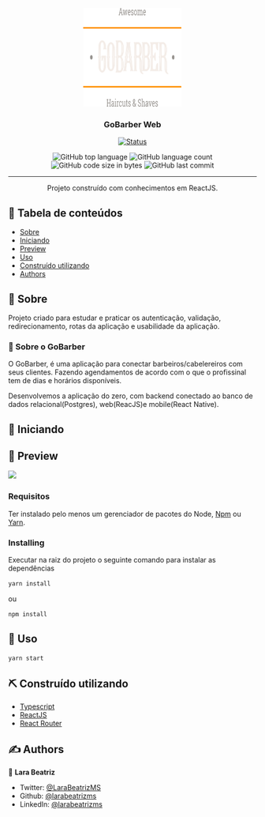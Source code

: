 <p align="center">
  <a href="" rel="noopener">
 <img width=200px height=200px src="./src/assets/logo.svg" alt="GoBarber"></a>
</p>

<h3 align="center">GoBarber Web</h3>

<div align="center">

[![Status](https://img.shields.io/badge/status-active-success.svg)]()

  <img alt="GitHub top language" src="https://img.shields.io/github/languages/top/larabeatrizms/gobarber-web">
  
  <img alt="GitHub language count" src="https://img.shields.io/github/languages/count/larabeatrizms/gobarber-web">
  
  <img alt="GitHub code size in bytes" src="https://img.shields.io/github/languages/code-size/larabeatrizms/gobarber-web">
  
  <img alt="GitHub last commit" src="https://img.shields.io/github/last-commit/larabeatrizms/gobarber-web">

</div>

---

<p align="center"> 
    Projeto construído com conhecimentos em ReactJS.
    <br>
</p>

## 📝 Tabela de conteúdos

- [Sobre](#about)
- [Iniciando](#getting_started)
- [Preview](#preview)
- [Uso](#usage)
- [Construído utilizando](#built_using)
- [Authors](#authors)

## 🧐 Sobre <a name = "about"></a>

Projeto criado para estudar e praticar os autenticação, validação, redirecionamento, rotas da aplicação e usabilidade da aplicação.

### 🚀 Sobre o GoBarber

O GoBarber, é uma aplicação para conectar barbeiros/cabelereiros com seus clientes. Fazendo agendamentos de acordo com o que o profissinal tem de dias e horários disponíveis.

Desenvolvemos a aplicação do zero, com backend conectado ao banco de dados relacional(Postgres), web(ReacJS)e mobile(React Native).

## 🏁 Iniciando <a name = "getting_started"></a>

## 🚀 Preview<a name = "preview"></a>

<!-- ![Gif](https://i.gyazo.com/a96c1e3481fab9909a8f76f4b10bc3ad.gif) -->

<a href="https://youtu.be/o6muKsCdp2A" target="_blank" align="center">
  <img src="https://i.gyazo.com/810d43b65b18361cffe531d0bfd15d2b.png">
</a>

### Requisitos

Ter instalado pelo menos um gerenciador de pacotes do Node, [Npm](https://www.npmjs.com/) ou [Yarn](https://yarnpkg.com/).

### Installing

Executar na raiz do projeto o seguinte comando para instalar as dependências

```sh
yarn install
```

ou

```sh
npm install
```

## 🎈 Uso <a name="usage"></a>

```sh
yarn start
```

## ⛏️ Construído utilizando <a name = "built_using"></a>

<!-- - [NodeJs](https://nodejs.org/en/) -->

- [Typescript](https://www.typescriptlang.org/)
- [ReactJS](https://reactjs.org/)
- [React Router](https://github.com/ReactTraining/react-router)

## ✍️ Authors <a name = "authors"></a>

👤 **Lara Beatriz**

- Twitter: [@LaraBeatrizMS](https://twitter.com/LaraBeatrizMS)
- Github: [@larabeatrizms](https://github.com/larabeatrizms)
- LinkedIn: [@larabeatrizms](https://linkedin.com/in/larabeatrizms)
